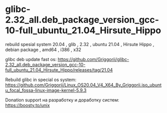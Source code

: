 # glibc-2.32_all.deb_package_version_gcc-10-full_ubuntu_21.04_Hirsute_Hippo
rebuild spesial system 20.04 , glib , 2.32 , ubuntu 21.04 , Hirsute Hippo , debian package , amd64 , i386 , x32

glibc deb update fast os: https://github.com/Griggorii/glibc-2.32_all.deb_package_version_gcc-10-full_ubuntu_21.04_Hirsute_Hippo/releases/tag/21.04

Rebuild glibc in special os system: https://github.com/Griggorii/Linux_OS20.04_V4_X64_By_Griggorii.iso_ubuntu_focal_fossa-linux-image-kernel-5.9.3

Donation support на разработку и доработку систем: https://boosty.to/unix
